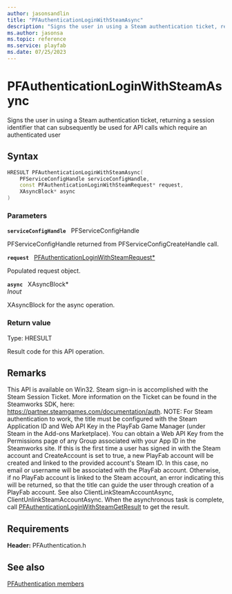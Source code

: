 ```yaml
---
author: jasonsandlin
title: "PFAuthenticationLoginWithSteamAsync"
description: "Signs the user in using a Steam authentication ticket, returning a session identifier that can subsequently be used for API calls which require an authenticated user"
ms.author: jasonsa
ms.topic: reference
ms.service: playfab
ms.date: 07/25/2023
---
```


# PFAuthenticationLoginWithSteamAsync  

Signs the user in using a Steam authentication ticket, returning a session identifier that can subsequently be used for API calls which require an authenticated user  

## Syntax  
  
```cpp
HRESULT PFAuthenticationLoginWithSteamAsync(  
    PFServiceConfigHandle serviceConfigHandle,  
    const PFAuthenticationLoginWithSteamRequest* request,  
    XAsyncBlock* async  
)  
```  
  
### Parameters  
  
**`serviceConfigHandle`** &nbsp; PFServiceConfigHandle  
  
PFServiceConfigHandle returned from PFServiceConfigCreateHandle call.  
  
**`request`** &nbsp; [PFAuthenticationLoginWithSteamRequest*](../../pfauthenticationtypes/structs/pfauthenticationloginwithsteamrequest.md)  
  
Populated request object.  
  
**`async`** &nbsp; XAsyncBlock*  
*_Inout_*  
  
XAsyncBlock for the async operation.  
  
  
### Return value
Type: HRESULT
  
Result code for this API operation.
  
## Remarks  
  
This API is available on Win32. Steam sign-in is accomplished with the Steam Session Ticket. More information on the Ticket can be found in the Steamworks SDK, here: https://partner.steamgames.com/documentation/auth. NOTE: For Steam authentication to work, the title must be configured with the Steam Application ID and Web API Key in the PlayFab Game Manager (under Steam in the Add-ons Marketplace). You can obtain a Web API Key from the Permissions page of any Group associated with your App ID in the Steamworks site. If this is the first time a user has signed in with the Steam account and CreateAccount is set to true, a new PlayFab account will be created and linked to the provided account's Steam ID. In this case, no email or username will be associated with the PlayFab account. Otherwise, if no PlayFab account is linked to the Steam account, an error indicating this will be returned, so that the title can guide the user through creation of a PlayFab account. See also ClientLinkSteamAccountAsync, ClientUnlinkSteamAccountAsync. When the asynchronous task is complete, call [PFAuthenticationLoginWithSteamGetResult](pfauthenticationloginwithsteamgetresult.md) to get the result.
  
## Requirements  
  
**Header:** PFAuthentication.h
  
## See also  
[PFAuthentication members](../pfauthentication_members.md)  

  
  
